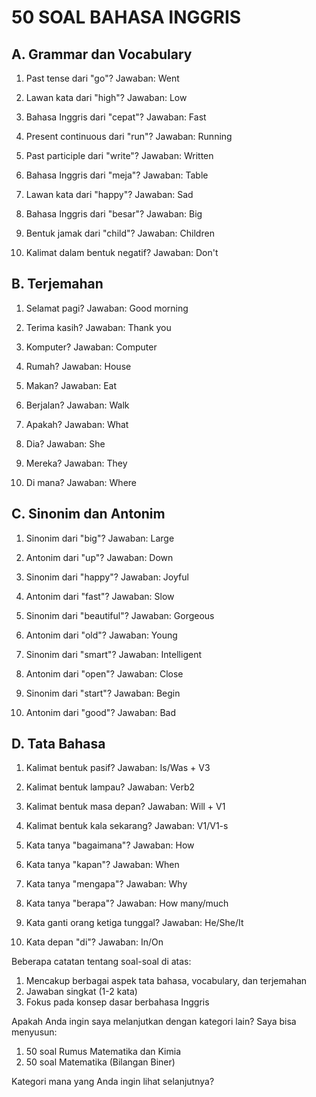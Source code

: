 # 50 SOAL BAHASA INGGRIS

## A. Grammar dan Vocabulary

1. Past tense dari "go"?
   Jawaban: Went

2. Lawan kata dari "high"?
   Jawaban: Low

3. Bahasa Inggris dari "cepat"?
   Jawaban: Fast

4. Present continuous dari "run"?
   Jawaban: Running

5. Past participle dari "write"? 
   Jawaban: Written

6. Bahasa Inggris dari "meja"?
   Jawaban: Table

7. Lawan kata dari "happy"?
   Jawaban: Sad

8. Bahasa Inggris dari "besar"?
   Jawaban: Big

9. Bentuk jamak dari "child"?
    Jawaban: Children

10. Kalimat dalam bentuk negatif?
    Jawaban: Don't

## B. Terjemahan

1. Selamat pagi?
   Jawaban: Good morning

2. Terima kasih?
   Jawaban: Thank you

3. Komputer?
   Jawaban: Computer

4. Rumah?
   Jawaban: House

5. Makan?
   Jawaban: Eat

6. Berjalan?
   Jawaban: Walk

7. Apakah?
   Jawaban: What

8. Dia?
   Jawaban: She

9. Mereka?
   Jawaban: They

10. Di mana?
    Jawaban: Where

## C. Sinonim dan Antonim

1. Sinonim dari "big"?
   Jawaban: Large

2. Antonim dari "up"?
   Jawaban: Down  

3. Sinonim dari "happy"?
   Jawaban: Joyful

4. Antonim dari "fast"?
   Jawaban: Slow

5. Sinonim dari "beautiful"?
   Jawaban: Gorgeous

6. Antonim dari "old"?
   Jawaban: Young

7. Sinonim dari "smart"?
   Jawaban: Intelligent

8. Antonim dari "open"?
   Jawaban: Close

9. Sinonim dari "start"?
   Jawaban: Begin

10. Antonim dari "good"?
    Jawaban: Bad

## D. Tata Bahasa

1. Kalimat bentuk pasif?
   Jawaban: Is/Was + V3

2. Kalimat bentuk lampau?
   Jawaban: Verb2

3. Kalimat bentuk masa depan?
   Jawaban: Will + V1

4. Kalimat bentuk kala sekarang?
   Jawaban: V1/V1-s 

5. Kata tanya "bagaimana"?
   Jawaban: How

6. Kata tanya "kapan"?
   Jawaban: When

7. Kata tanya "mengapa"?
   Jawaban: Why

8. Kata tanya "berapa"?
   Jawaban: How many/much

9. Kata ganti orang ketiga tunggal?
   Jawaban: He/She/It

10. Kata depan "di"?
    Jawaban: In/On

Beberapa catatan tentang soal-soal di atas:
1. Mencakup berbagai aspek tata bahasa, vocabulary, dan terjemahan
2. Jawaban singkat (1-2 kata)
3. Fokus pada konsep dasar berbahasa Inggris

Apakah Anda ingin saya melanjutkan dengan kategori lain? Saya bisa menyusun:
1. 50 soal Rumus Matematika dan Kimia
2. 50 soal Matematika (Bilangan Biner)

Kategori mana yang Anda ingin lihat selanjutnya?